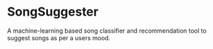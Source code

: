 # SongSuggester
A machine-learning based song classifier and recommendation tool to suggest songs as per a users mood.
